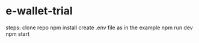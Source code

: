 # e-wallet-trial

steps:
clone repo
npm install
create .env file as in the example
npm run dev
npm start
